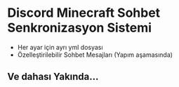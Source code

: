 # Discord Minecraft Sohbet Senkronizasyon Sistemi
- Her ayar için ayrı yml dosyası
- Özelleştirilebilir Sohbet Mesajları (Yapım aşamasında)
## Ve dahası Yakında...

